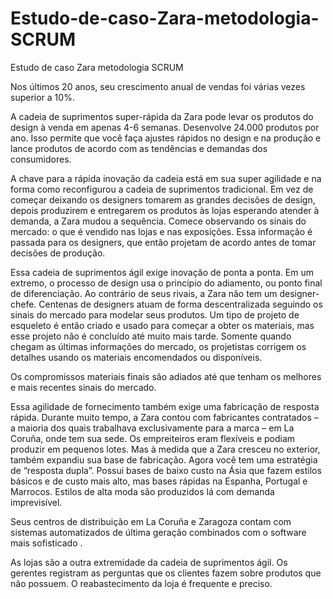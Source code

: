 # Estudo-de-caso-Zara-metodologia-SCRUM
Estudo de caso Zara metodologia SCRUM



Nos últimos 20 anos, seu crescimento anual de vendas foi várias vezes superior a 10%.

A cadeia de suprimentos super-rápida da Zara pode levar os produtos do design à venda em apenas 4-6 semanas. Desenvolve 24.000 produtos por ano. Isso permite que você faça ajustes rápidos no design e na produção e lance produtos de acordo com as tendências e demandas dos consumidores.

A chave para a rápida inovação da cadeia está em sua super agilidade e na forma como reconfigurou a cadeia de suprimentos tradicional. Em vez de começar deixando os designers tomarem as grandes decisões de design, depois produzirem e entregarem os produtos às lojas esperando atender à demanda, a Zara mudou a sequência. Comece observando os sinais do mercado: o que é vendido nas lojas e nas exposições. Essa informação é passada para os designers, que então projetam de acordo antes de tomar decisões de produção.

Essa cadeia de suprimentos ágil exige inovação de ponta a ponta. Em um extremo, o processo de design usa o princípio do adiamento, ou ponto final de diferenciação. Ao contrário de seus rivais, a Zara não tem um designer-chefe. Centenas de designers atuam de forma descentralizada seguindo os sinais do mercado para modelar seus produtos. Um tipo de projeto de esqueleto é então criado e usado para começar a obter os materiais, mas esse projeto não é concluído até muito mais tarde. Somente quando chegam as últimas informações do mercado, os projetistas corrigem os detalhes usando os materiais encomendados ou disponíveis.

Os compromissos materiais finais são adiados até que tenham os melhores e mais recentes sinais do mercado.

Essa agilidade de fornecimento também exige uma fabricação de resposta rápida. Durante muito tempo, a Zara contou com fabricantes contratados – a maioria dos quais trabalhava exclusivamente para a marca – em La Coruña, onde tem sua sede. Os empreiteiros eram flexíveis e podiam produzir em pequenos lotes. Mas à medida que a Zara cresceu no exterior, também expandiu sua base de fabricação. Agora você tem uma estratégia de “resposta dupla”. Possui bases de baixo custo na Ásia que fazem estilos básicos e de custo mais alto, mas bases rápidas na Espanha, Portugal e Marrocos. Estilos de alta moda são produzidos lá com demanda imprevisível.

Seus centros de distribuição em La Coruña e Zaragoza contam com sistemas automatizados de última geração combinados com o software mais sofisticado .

As lojas são a outra extremidade da cadeia de suprimentos ágil. Os gerentes registram as perguntas que os clientes fazem sobre produtos que não possuem. O reabastecimento da loja é frequente e preciso.

